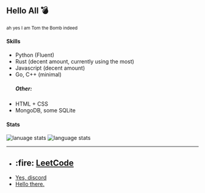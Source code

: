
<h2>Hello All 💣</h2>
<p><sup>ah yes I am Tom the Bomb indeed</sup></p>

<h4>Skills</h4>
<ul>
  <li>Python (Fluent)</li>
  <li>Rust (decent amount, currently using the most)</li>
  <li>Javascript (decent amount)</li>
  <li>Go, C++ (minimal)</li>
  <h5>Other:</h5>
  <li>HTML + CSS</li>
  <li>MongoDB, some SQLite</li>
</ul>
<h4>Stats</h4>
<img src="https://github-readme-stats.vercel.app/api/top-langs/?username=Tom-the-Bomb&theme=radical" alt="lanuage stats">
<img src="https://github-readme-stats.vercel.app/api?username=Tom-the-Bomb&show_icons=true&theme=radical&count_private=true" alt="language stats">
<br><hr>
<ul>
  <li>
    <h2>:fire: <a href="https://discord.com/users/522524473447153695">LeetCode</a></h2>
  </li>
  <li>
    <a href="https://discord.com/users/522524473447153695">Yes, discord</a>
  </li>
  <li>
    <a href="https://tomthebomb.dev">Hello there.</a>
  </li>
<ul>

